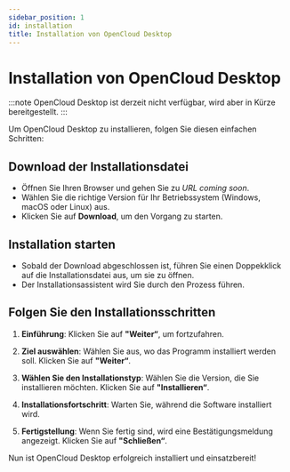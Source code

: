 ```yaml
---
sidebar_position: 1
id: installation
title: Installation von OpenCloud Desktop
---
```



# Installation von OpenCloud Desktop

:::note
OpenCloud Desktop ist derzeit nicht verfügbar, wird aber in Kürze bereitgestellt.
:::

Um OpenCloud Desktop zu installieren, folgen Sie diesen einfachen Schritten:

## Download der Installationsdatei
- Öffnen Sie Ihren Browser und gehen Sie zu *URL coming soon*.
- Wählen Sie die richtige Version für Ihr Betriebssystem (Windows, macOS oder Linux) aus.
- Klicken Sie auf **Download**, um den Vorgang zu starten.

## Installation starten
- Sobald der Download abgeschlossen ist, führen Sie einen Doppekklick auf die Installationsdatei aus, um sie zu öffnen.
- Der Installationsassistent wird Sie durch den Prozess führen.

## Folgen Sie den Installationsschritten
1. **Einführung**: Klicken Sie auf **"Weiter“**, um fortzufahren.

<!--- <img src={require(„./img/installation/installation-welcome.png“).default} alt=„installation welcome page“ width=„400“/>--->

2. **Ziel auswählen**: Wählen Sie aus, wo das Programm installiert werden soll. Klicken Sie auf **"Weiter“**.

<!--- <img src={require(„./img/installation/installation-installation-destination.png“).default} alt=„Installationsziel“ width=„400“/>--->

3. **Wählen Sie den Installationstyp**: Wählen Sie die Version, die Sie installieren möchten. Klicken Sie auf **"Installieren“**.

<!--- <img src={require(„./img/installation/installation-installation-type.png“).default} alt=„installation type“ width=„400“/>--->

4. **Installationsfortschritt**: Warten Sie, während die Software installiert wird.

<!--- <img src={require(„./img/installation/installation-install-process.png“).default} alt=„Installationsprozess“ width=„400“/>--->

5. **Fertigstellung**: Wenn Sie fertig sind, wird eine Bestätigungsmeldung angezeigt. Klicken Sie auf **"Schließen“**.

<!--- <img src={require(„./img/installation/installation-installation-finish.png“).default} alt=„Installationsabschluss“ width=„400“/>--->

Nun ist OpenCloud Desktop erfolgreich installiert und einsatzbereit! 